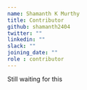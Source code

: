 ```yaml
---
name: Shamanth K Murthy
title: Contributor
github: shamanth2404
twitter: ""
linkedin: ""
slack: ""
joining_date: ""
role : contributor
---
```


Still waiting for this
